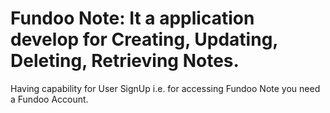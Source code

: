 # Fundoo Note: It a application develop for Creating, Updating, Deleting, Retrieving Notes.
Having capability for User SignUp i.e. for accessing Fundoo Note you need a Fundoo Account.

